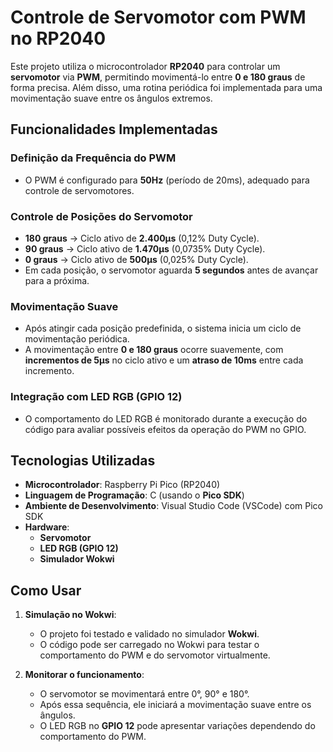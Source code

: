 # Controle de Servomotor com PWM no RP2040

Este projeto utiliza o microcontrolador **RP2040** para controlar um **servomotor** via **PWM**, permitindo movimentá-lo entre **0 e 180 graus** de forma precisa. Além disso, uma rotina periódica foi implementada para uma movimentação suave entre os ângulos extremos.

## Funcionalidades Implementadas

### Definição da Frequência do PWM
- O PWM é configurado para **50Hz** (período de 20ms), adequado para controle de servomotores.

### Controle de Posições do Servomotor
- **180 graus** → Ciclo ativo de **2.400µs** (0,12% Duty Cycle).
- **90 graus** → Ciclo ativo de **1.470µs** (0,0735% Duty Cycle).
- **0 graus** → Ciclo ativo de **500µs** (0,025% Duty Cycle).
- Em cada posição, o servomotor aguarda **5 segundos** antes de avançar para a próxima.

### Movimentação Suave
- Após atingir cada posição predefinida, o sistema inicia um ciclo de movimentação periódica.
- A movimentação entre **0 e 180 graus** ocorre suavemente, com **incrementos de 5µs** no ciclo ativo e um **atraso de 10ms** entre cada incremento.

### Integração com LED RGB (GPIO 12)
- O comportamento do LED RGB é monitorado durante a execução do código para avaliar possíveis efeitos da operação do PWM no GPIO.

## Tecnologias Utilizadas

- **Microcontrolador**: Raspberry Pi Pico (RP2040)
- **Linguagem de Programação**: C (usando o **Pico SDK**)
- **Ambiente de Desenvolvimento**: Visual Studio Code (VSCode) com Pico SDK
- **Hardware**:
  - **Servomotor**
  - **LED RGB (GPIO 12)**
  - **Simulador Wokwi**

## Como Usar

1. **Simulação no Wokwi**:
   - O projeto foi testado e validado no simulador **Wokwi**.
   - O código pode ser carregado no Wokwi para testar o comportamento do PWM e do servomotor virtualmente.

2. **Monitorar o funcionamento**:
   - O servomotor se movimentará entre 0°, 90° e 180°.
   - Após essa sequência, ele iniciará a movimentação suave entre os ângulos.
   - O LED RGB no **GPIO 12** pode apresentar variações dependendo do comportamento do PWM.

